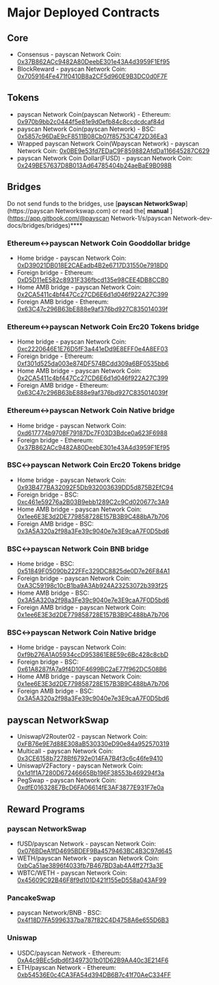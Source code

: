 # Major Deployed Contracts

## Core

* Consensus - payscan Network Coin: [0x37B862ACc9482A80DeebE301e43A4d3959F1Ef95](https://payscan.live/address/0x37B862ACc9482A80DeebE301e43A4d3959F1Ef95) 
* BlockReward - payscan Network Coin: [0x7059164Fe471f0410B8a2CF5d960E9B3DC0d0F7F](https://payscan.live/address/0x7059164Fe471f0410B8a2CF5d960E9B3DC0d0F7F)

## Tokens

* payscan Network Coin\(payscan Network\) - Ethereum: [0x970b9bb2c0444f5e81e9d0efb84c8ccdcdcaf84d](https://etherscan.live/token/0x970b9bb2c0444f5e81e9d0efb84c8ccdcdcaf84d)
* payscan Network Coin\(payscan Network\) - BSC: [0x5857c96DaE9cF8511B08Cb07f85753C472D36Ea3](https://bscscan.com/token/0x5857c96dae9cf8511b08cb07f85753c472d36ea3)
* Wrapped payscan Network Coin\(Wpayscan Network\) - payscan Network Coin: [0x0BE9e53fd7EDaC9F859882AfdDa116645287C629](https://payscan.live/address/0x0BE9e53fd7EDaC9F859882AfdDa116645287C629)
* payscan Network Coin Dollar\(FUSD\) - payscan Network Coin: [0x249BE57637D8B013Ad64785404b24aeBaE9B098B](https://payscan.live/address/0x249BE57637D8B013Ad64785404b24aeBaE9B098B)

## Bridges

Do not send funds to the bridges, use [**payscan NetworkSwap**](https://payscan Networkswap.com) or read the[ **manual** ](https://app.gitbook.com/@payscan Network-1/s/payscan Network-dev-docs/bridges/bridges)\*\*\*\*

### Ethereum&lt;-&gt;payscan Network Coin Gooddollar bridge

* Home bridge - payscan Network Coin: [0xD39021DB018E2CAEadb4B2e6717D31550e7918D0](https://payscan.live/address/0xD39021DB018E2CAEadb4B2e6717D31550e7918D0/transactions)
* Foreign bridge - Ethereum: [0xD5D11eE582c8931F336fbcd135e98CEE4DB8CCB0](https://etherscan.live/address/0xD5D11eE582c8931F336fbcd135e98CEE4DB8CCB0)
* Home AMB bridge - payscan Network Coin: [0x2CA5411c4bf447Cc27CD6E6d1d046f922A27C399](https://payscan.live/address/0x2CA5411c4bf447Cc27CD6E6d1d046f922A27C399/transactions)
* Foreign AMB bridge - Ethereum: [0x63C47c296B63bE888e9af376bd927C835014039f](https://etherscan.live/address/0x63C47c296B63bE888e9af376bd927C835014039f)

### Ethereum&lt;-&gt;payscan Network Coin Erc20 Tokens bridge

* Home bridge - payscan Network Coin: [0xc2220646E1E76D5fF3a441eDd9E8EFF0e4A8EF03](https://payscan.live/address/0xc2220646E1E76D5fF3a441eDd9E8EFF0e4A8EF03)
* Foreign bridge - Ethereum: [0xf301d525da003e874DF574BCdd309a6BF0535bb6](https://etherscan.live/address/0xf301d525da003e874DF574BCdd309a6BF0535bb6)
* Home AMB bridge - payscan Network Coin: [0x2CA5411c4bf447Cc27CD6E6d1d046f922A27C399](https://payscan.live/address/0x2CA5411c4bf447Cc27CD6E6d1d046f922A27C399/transactions)
* Foreign AMB bridge - Ethereum: [0x63C47c296B63bE888e9af376bd927C835014039f](https://etherscan.live/address/0x63C47c296B63bE888e9af376bd927C835014039f)

### Ethereum&lt;-&gt;payscan Network Coin Native bridge

* Home bridge - payscan Network Coin: [0xd617774b9708F79187Dc7F03D3Bdce0a623F6988](https://payscan.live/address/0xd617774b9708F79187Dc7F03D3Bdce0a623F6988/transactions)
* Foreign bridge - Ethereum: [0x37B862ACc9482A80DeebE301e43A4d3959F1Ef95](https://etherscan.live/address/0x37B862ACc9482A80DeebE301e43A4d3959F1Ef95)

### BSC&lt;-&gt;payscan Network Coin Erc20 Tokens bridge

* Home bridge - payscan Network Coin: [0x93B477BA32092F5Db932003639DD5d875B2EfC94](https://payscan.live/address/0x93B477BA32092F5Db932003639DD5d875B2EfC94/transactions)
* Foreign bridge - BSC: [0xc461e59276a2B03B9ebb1289C2c9Cd020677c3A9](https://bscscan.com/address/0xc461e59276a2B03B9ebb1289C2c9Cd020677c3A9)
* Home AMB bridge - payscan Network Coin: [0x1ee6E3E3d2DE779858728E157B3B9C488bA7b706](https://payscan.live/address/0x1ee6E3E3d2DE779858728E157B3B9C488bA7b706/transactions)
* Foreign AMB bridge - BSC: [0x3A5A320a2f98a3Fe39c9040e7e3E9caA7F0D5bd6](https://bscscan.com/address/0x3A5A320a2f98a3Fe39c9040e7e3E9caA7F0D5bd6)

### BSC&lt;-&gt;payscan Network Coin BNB bridge

* Home bridge - BSC: [0x51849F05090b222FFc329DC8825de0D7e26F84A1](https://bscscan.com/address/0x51849F05090b222FFc329DC8825de0D7e26F84A1)
* Foreign bridge - payscan Network Coin: [0xA3C59198c10cB1ba9A3Ab924A23253072b393f25](https://payscan.live/address/0xA3C59198c10cB1ba9A3Ab924A23253072b393f25)
* Home AMB bridge - BSC: [0x3A5A320a2f98a3Fe39c9040e7e3E9caA7F0D5bd6](https://bscscan.com/address/0x3A5A320a2f98a3Fe39c9040e7e3E9caA7F0D5bd6)
* Foreign AMB bridge - payscan Network Coin: [0x1ee6E3E3d2DE779858728E157B3B9C488bA7b706](https://payscan.live/address/0x1ee6E3E3d2DE779858728E157B3B9C488bA7b706)

### BSC&lt;-&gt;payscan Network Coin Native bridge

* Home bridge - payscan Network Coin: [0xf9b276A1A05934ccD953861E8E59c6Bc428c8cbD](https://payscan.live/address/0xf9b276A1A05934ccD953861E8E59c6Bc428c8cbD/transactions)
* Foreign bridge - BSC: [0x61A8287fA7a9f4D10F4699BC2aE77f962DC508B6](https://bscscan.com/address/0x61A8287fA7a9f4D10F4699BC2aE77f962DC508B6)
* Home AMB bridge - payscan Network Coin: [0x1ee6E3E3d2DE779858728E157B3B9C488bA7b706](https://payscan.live/address/0x1ee6E3E3d2DE779858728E157B3B9C488bA7b706)
* Foreign AMB bridge - BSC: [0x3A5A320a2f98a3Fe39c9040e7e3E9caA7F0D5bd6](https://bscscan.com/address/0x3A5A320a2f98a3Fe39c9040e7e3E9caA7F0D5bd6)

## payscan NetworkSwap

* UniswapV2Router02 - payscan Network Coin: [0xFB76e9E7d88E308aB530330eD90e84a952570319](https://payscan.live/address/0xFB76e9E7d88E308aB530330eD90e84a952570319)
* Multicall - payscan Network Coin: [0x3CE6158b7278Bf6792e014FA7B4f3c6c46fe9410](https://payscan.live/address/0x3CE6158b7278Bf6792e014FA7B4f3c6c46fe9410)
* UniswapV2Factory - payscan Network Coin: [0x1d1f1A7280D67246665Bb196F38553b469294f3a](https://payscan.live/address/0x1d1f1A7280D67246665Bb196F38553b469294f3a)
* PegSwap - payscan Network Coin: [0xdfE016328E7BcD6FA06614fE3AF3877E931F7e0a](https://payscan.live/address/0xdfE016328E7BcD6FA06614fE3AF3877E931F7e0a)

## Reward Programs

### payscan NetworkSwap

* fUSD/payscan Network - payscan Network Coin: [0x076BDeA1fD4695BDEF9Ba4579463BC4B3C97d645](https://payscan.live/address/0x076BDeA1fD4695BDEF9Ba4579463BC4B3C97d645)
* WETH/payscan Network - payscan Network Coin: [0xbCa51ae3896f4033fb7B467BD3ab4A4ff27f3a3E](https://payscan.live/address/0xbCa51ae3896f4033fb7B467BD3ab4A4ff27f3a3E)
* WBTC/WETH - payscan Network Coin: [0x45609C92B46F8f9d101D421f155eD558a043AF99](https://payscan.live/address/0x45609C92B46F8f9d101D421f155eD558a043AF99)

### PancakeSwap

* payscan Network/BNB - BSC: [0x4f18D7FA5996337ba787f82C4D4758A6e655D6B3](https://bscscan.com/address/0x4f18D7FA5996337ba787f82C4D4758A6e655D6B3)

### Uniswap

* USDC/payscan Network - Ethereum: [0xA4c9BEc5dbd6f3497301b01D62B9AA40c3E214F6](https://etherscan.live/address/0xA4c9BEc5dbd6f3497301b01D62B9AA40c3E214F6)
* ETH/payscan Network - Ethereum: [0xb54536E0c4CA3FA54d394DB6B7c41f70AeC334FF](https://etherscan.live/address/0xb54536E0c4CA3FA54d394DB6B7c41f70AeC334FF)





